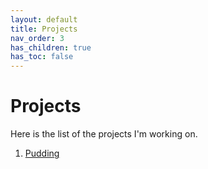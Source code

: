```yaml
---
layout: default
title: Projects
nav_order: 3
has_children: true
has_toc: false
---
```


# Projects

Here is the list of the projects I'm working on.  
 1. [Pudding](/projects/Pudding)
